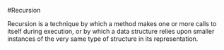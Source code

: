 #Recursion

Recursion is a technique by which a method makes one or more calls to itself during execution, or by which a data structure relies upon smaller instances of the very same type of structure in its representation.
